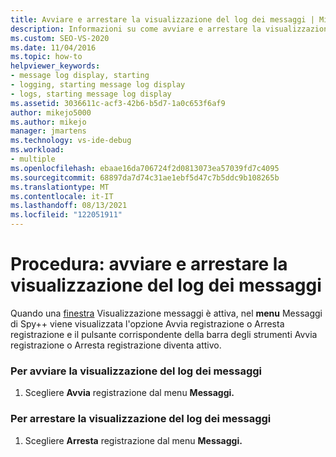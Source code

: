 ```yaml
---
title: Avviare e arrestare la visualizzazione del log dei messaggi | Microsoft Docs
description: Informazioni su come avviare e arrestare la visualizzazione del log dei messaggi durante il debug con lo strumento Spy++ e Visual Studio.
ms.custom: SEO-VS-2020
ms.date: 11/04/2016
ms.topic: how-to
helpviewer_keywords:
- message log display, starting
- logging, starting message log display
- logs, starting message log display
ms.assetid: 3036611c-acf3-42b6-b5d7-1a0c653f6af9
author: mikejo5000
ms.author: mikejo
manager: jmartens
ms.technology: vs-ide-debug
ms.workload:
- multiple
ms.openlocfilehash: ebaae16da706724f2d0813073ea57039fd7c4095
ms.sourcegitcommit: 68897da7d74c31ae1ebf5d47c7b5ddc9b108265b
ms.translationtype: MT
ms.contentlocale: it-IT
ms.lasthandoff: 08/13/2021
ms.locfileid: "122051911"
---
```

# <a name="how-to-start-and-stop-the-message-log-display"></a>Procedura: avviare e arrestare la visualizzazione del log dei messaggi
Quando una [finestra](../debugger/messages-view.md) Visualizzazione messaggi  è  attiva, nel **menu** Messaggi di Spy++  viene visualizzata  l'opzione Avvia registrazione o Arresta registrazione e il pulsante corrispondente della barra degli strumenti Avvia registrazione o Arresta registrazione diventa attivo.

### <a name="to-start-the-message-log-display"></a>Per avviare la visualizzazione del log dei messaggi

1. Scegliere **Avvia** registrazione dal menu **Messaggi.**

### <a name="to-stop-the-message-log-display"></a>Per arrestare la visualizzazione del log dei messaggi

1. Scegliere **Arresta** registrazione dal menu **Messaggi.**